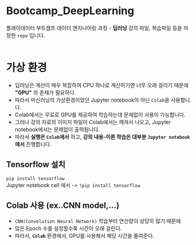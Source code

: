 # Bootcamp_DeepLearning
 플레이데이터 부트캠프 데이터 엔지니어링 과정 - **딥러닝** 강의 파일, 복습파일 등을 저장한 `repo` 입니다.
 <br><br>

# 가상 환경
 - 딥러닝은 계산이 매우 복잡하여 CPU 하나로 계산하기엔 너무 오래 걸리기 때문에 **"GPU"** 의 존재가 필요하다.
 - 따라서 머신러닝의 가상환경이었던 Jupyter notebook이 아닌 `Colab`을 사용합니다.
 - Colab에서는 무료로 GPU를 제공하여 학습하는데 문제없이 사용이 가능합니다.
 - 그러나 강의 자료의 이미지 파일이 Colab에서는 깨져서 나오고, Jupyter notebook에서는 문제없이 출력됩니다.
 - 따라서 **실행은 `Colab`에서** 하고, **강의 내용-이론 학습은 대부분 `Jupyter notebook` 에서** 진행합니다.

## Tensorflow 설치
`pip install tensorflow`
<br>Jupyter notebook cell 에서 -> `!pip install tensorflow`

## Colab 사용 (ex..CNN model,...)
- `CNN(Convolution Neural Network)` 학습부터 연산량이 상당히 많기 때문에
- 많은 Epoch 수를 설정할수록 시간이 오래 걸린다.
- 따라서, **`Colab`** 환경에서, GPU를 사용해서 해당 시간을 줄여준다.

